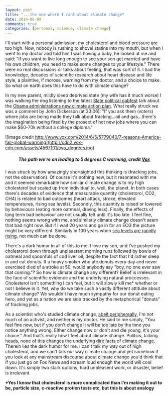 ```yaml
---
layout: post
title: "...the one where I rant about climate change"
date: 2014-06-09
comments: true
categories: [personal, science, climate change]
---
```


I'll start with a personal admission, my cholesterol and blood pressure are too high.  Now, nobody is rushing to shovel statins into my mouth, but when I went to my doctor and told him I was having a baby, he looked at me and said: "If you want to live long enough to see your son get married and have his own children, you need to make some changes to your lifestyle."  There were no real discussions or talks about feeling, that was sort of it.  I had the knowledge, decades of scientific research about heart disease and life style, a plaintive, if morose, warning from my doctor, and a choice to make.  So what on earth does this have to do with climate change?

<!--more-->
In my new parent, mildly sleep deprived state (my wife has it much worse) I was walking the dog listening to the latest [Slate political gabfest](http://www.slate.com/articles/podcasts/gabfest/2014/06/the_gabfest_on_bowe_bergdahl_and_executive_power_obama_s_last_attempt_to.html) talk about the [Obama administrations new climate action plan](http://www.nytimes.com/2014/06/03/us/politics/obama-epa-rule-coal-carbon-pollution-power-plants.html).  What really struck we was a comment by John Dickerson (at 33:06): "If you ask them (voters) where jobs are being made they talk about fracking...oil and gas...there's the imagination being fired by the prosect of hot new jobs where you can make $60-70k without a college diploma."

![image credit http://www.vox.com/2014/6/5/5779040/7-reasons-America-fail-global-warming](http://cdn2.vox-cdn.com/assets/4567101/two_degrees.jpg)<h5><center>
The path we're on leading to 5 degrees C warming, credit [Vox](http://www.vox.com/2014/6/5/5779040/7-reasons-America-fail-global-warming)</center></h5>

I was struck by how amazingly shortsighted this thinking is (fracking jobs, not the observation).  Of course it's nothing new, but it resonated with me and it seemed remarkable how similar climate change is to my high cholesterol but scaled up from individual to, well, the planet.  In both cases there's decades of evidence that measurable quantity (cholestorol, CO2, CH4) is related to bad outcomes (heart attack, stroke, elevated temperatures, rising sea levels).  Secondly, this quantity is raised or lowered by behaviours (eating more oatmeal, driving less).  Finally, the effects of long term bad behaviour are not usually felt until it's too late.  I feel fine, nothing seems wrong with me, and similarly climate change doesn't seem that bad right now.  But if I wait 20 years and go in for an ECG the picture might be very different.  Similarly in 100 years when [sea levels are rapidly rising](http://www.nytimes.com/interactive/2014/03/27/world/climate-rising-seas.html), not much can be done.

There's a dark humor in all of this to me.  I love my son, and I've pushed my cholestorol down through unpleastant morning runs followed by bowls of oatmeal and spoonfuls of cod liver oil, despite the fact that I'd rather sleep in and eat donuts.  If a heavy smoker who ate donuts every day and never exercised died of a stroke at 50, would anybody say "boy, no one ever saw that coming."?  So how is climate change any different?  Belief is irrelevant in the face of scientific evidence and the underlying natural proccesses.  Cholesterol isn't something I can feel, but it will slowly kill me* whether or not I believe in it.  Yet, why do we take such a vastly different attitude about cilmate change?  We wouldn't have much sympathy for our donut eating hero,  and yet as a nation we are side tracked by the metaphorical "donuts" of fracking jobs.

As a scientist who's studied climate change, [abeit periphereally](http://www.uvm.edu/~ngotelli/manuscriptpdfs/Hart_Gotelli_2011_Oikos.pdf), I'm not much of an activist, and neither is my doctor.  He said to me simply, "You feel fine now, but if you don't change it will be too late by the time you notice anything wrong.  Either change now or don't and die young, it's your choice."  And that's really how I feel about climate change.  Politics, talking heads, none of this changes the underlying [dire facts of climate change](http://mashable.com/2014/05/12/west-antarctic-ice-sheet-collapse/).  Therein lies the dark humor for me.  I can't talk my way out of high cholesterol, and we can't talk our way climate change and yet somehow if you look at any mainstream discourse about climate change you'd think that if you just go on Fox News and scream loud enough the world will cool down.  It's simply two stark options, hard unpleasent work, or disaster, belief is irrelevant.


__*Yes I know that cholesterol is more complicated than I'm making it out to be, particle size, c-reactive protien tests etc, but this is about analogy__
